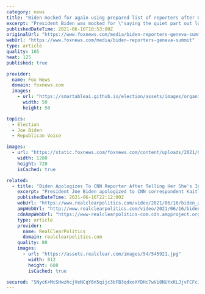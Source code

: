 ```yaml
---
category: news
title: "Biden mocked for again using prepared list of reporters after Geneva summit: 'Embarrassing'"
excerpt: "President Biden was mocked for \"saying the quiet part out loud\" on Wednesday when he admitted at the outset of his press conference in Geneva he would only be calling on reporters from a prepared list."
publishedDateTime: 2021-06-16T18:53:00Z
originalUrl: "https://www.foxnews.com/media/biden-reporters-geneva-summit"
webUrl: "https://www.foxnews.com/media/biden-reporters-geneva-summit"
type: article
quality: 105
heat: 125
published: true

provider:
  name: Fox News
  domain: foxnews.com
  images:
    - url: "https://smartableai.github.io/election/assets/images/organizations/foxnews.com-50x50.jpg"
      width: 50
      height: 50

topics:
  - Election
  - Joe Biden
  - Republican Voice

images:
  - url: "https://static.foxnews.com/foxnews.com/content/uploads/2021/06/AP21155541081134.jpg"
    width: 1280
    height: 720
    isCached: true

related:
  - title: "Biden Apologizes To CNN Reporter After Telling Her She's In \"The Wrong Business\""
    excerpt: "President Joe Biden apologized to CNN correspondent Kaitlan Collins after losing his temper and yelling at her at the end of his press conference on Wednesday after he met with Russian President Vladimir Putin in Geneva."
    publishedDateTime: 2021-06-16T22:12:00Z
    webUrl: "https://www.realclearpolitics.com/video/2021/06/16/biden_apologizes_to_cnn_reporter_after_telling_her_shes_in_the_wrong_business.html#!"
    ampWebUrl: "http://www.realclearpolitics.com/video/2021/06/16/biden_apologizes_to_cnn_reporter_after_telling_her_shes_in_the_wrong_business.amp.html"
    cdnAmpWebUrl: "https://www-realclearpolitics-com.cdn.ampproject.org/c/www.realclearpolitics.com/video/2021/06/16/biden_apologizes_to_cnn_reporter_after_telling_her_shes_in_the_wrong_business.amp.html"
    type: article
    provider:
      name: RealClearPolitics
      domain: realclearpolitics.com
    quality: 80
    images:
      - url: "https://assets.realclear.com/images/54/545921.jpg"
        width: 812
        height: 608
        isCached: true

secured: "SNycK+McSHwzhcjVeNCqY6n5qijc3bFB3qdxoXYDHc7wVi0NUYxKLJjvFCFcJ6+joPuCkE7DpFhd9m3W1xLLKYq0V2PPNFgJHQ7KYYjKtoSqnQBRPuQRiEhfEHiYEW6PbgQpeby3YteNzfTCLGhOeI/tqWIMqTaNzOZ+w8A4ls7ZFWi3PagJeg8TYQJIHgIWXmka4fLVnlRy+DCdX51hnUM2UUyBAqO6y5pCNCmCpQxgy4gXfAjEV8oj+GD6n0U0kw1Y6YZJtlyl/n839qH6GGRLMl5wa5BtdSZRWRNiDaxdcS4//voKFOrouW+S7f/HVOEl9TjJfXAutXAw//xdmtgO+2hlMbNoDJZVlXZkIFQ=;A3MuDG6U0xnVKeGAhsAw+Q=="
---
```


